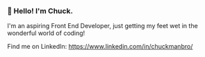 ### 👋 Hello! I'm Chuck.

I'm an aspiring Front End Developer, just getting my feet wet in the wonderful world of coding!

Find me on LinkedIn:
https://www.linkedin.com/in/chuckmanbro/
<!--
**ChuckManBro/ChuckManBro** is a ✨ _special_ ✨ repository because its `README.md` (this file) appears on your GitHub profile.

Here are some ideas to get you started:

- 🔭 I’m currently working on ...
- 🌱 I’m currently learning ...
- 👯 I’m looking to collaborate on ...
- 🤔 I’m looking for help with ...
- 💬 Ask me about ...
- 📫 How to reach me: ...
- 😄 Pronouns: ...
- ⚡ Fun fact: ...
-->
